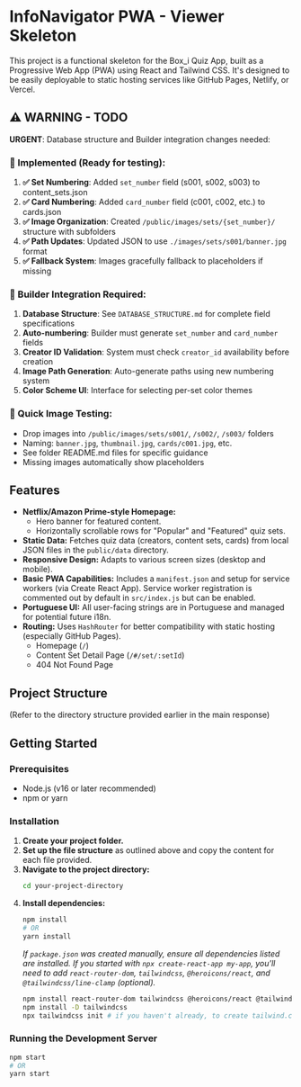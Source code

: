 # InfoNavigator PWA - Viewer Skeleton

This project is a functional skeleton for the Box_i Quiz App, built as a Progressive Web App (PWA) using React and Tailwind CSS. It's designed to be easily deployable to static hosting services like GitHub Pages, Netlify, or Vercel.

## ⚠️ WARNING - TODO

**URGENT**: Database structure and Builder integration changes needed:

### 🔧 Implemented (Ready for testing):
1. **✅ Set Numbering**: Added `set_number` field (s001, s002, s003) to content_sets.json
2. **✅ Card Numbering**: Added `card_number` field (c001, c002, etc.) to cards.json  
3. **✅ Image Organization**: Created `/public/images/sets/{set_number}/` structure with subfolders
4. **✅ Path Updates**: Updated JSON to use `./images/sets/s001/banner.jpg` format
5. **✅ Fallback System**: Images gracefully fallback to placeholders if missing

### 🚨 Builder Integration Required:
1. **Database Structure**: See `DATABASE_STRUCTURE.md` for complete field specifications
2. **Auto-numbering**: Builder must generate `set_number` and `card_number` fields
3. **Creator ID Validation**: System must check `creator_id` availability before creation
4. **Image Path Generation**: Auto-generate paths using new numbering system
5. **Color Scheme UI**: Interface for selecting per-set color themes

### 📸 Quick Image Testing:
- Drop images into `/public/images/sets/s001/`, `/s002/`, `/s003/` folders
- Naming: `banner.jpg`, `thumbnail.jpg`, `cards/c001.jpg`, etc.
- See folder README.md files for specific guidance
- Missing images automatically show placeholders

## Features

- **Netflix/Amazon Prime-style Homepage:**
    - Hero banner for featured content.
    - Horizontally scrollable rows for "Popular" and "Featured" quiz sets.
- **Static Data:** Fetches quiz data (creators, content sets, cards) from local JSON files in the `public/data` directory.
- **Responsive Design:** Adapts to various screen sizes (desktop and mobile).
- **Basic PWA Capabilities:** Includes a `manifest.json` and setup for service workers (via Create React App). Service worker registration is commented out by default in `src/index.js` but can be enabled.
- **Portuguese UI:** All user-facing strings are in Portuguese and managed for potential future i18n.
- **Routing:** Uses `HashRouter` for better compatibility with static hosting (especially GitHub Pages).
    - Homepage (`/`)
    - Content Set Detail Page (`/#/set/:setId`)
    - 404 Not Found Page

## Project Structure

(Refer to the directory structure provided earlier in the main response)

## Getting Started

### Prerequisites

- Node.js (v16 or later recommended)
- npm or yarn

### Installation

1.  **Create your project folder.**
2.  **Set up the file structure** as outlined above and copy the content for each file provided.
3.  **Navigate to the project directory:**
    ```bash
    cd your-project-directory
    ```
4.  **Install dependencies:**
    ```bash
    npm install
    # OR
    yarn install
    ```
    *If `package.json` was created manually, ensure all dependencies listed are installed. If you started with `npx create-react-app my-app`, you'll need to add `react-router-dom`, `tailwindcss`, `@heroicons/react`, and `@tailwindcss/line-clamp` (optional).*
    ```bash
    npm install react-router-dom tailwindcss @heroicons/react @tailwindcss/line-clamp
    npm install -D tailwindcss 
    npx tailwindcss init # if you haven't already, to create tailwind.config.js. Then, configure it.
    ```


### Running the Development Server

```bash
npm start
# OR
yarn start